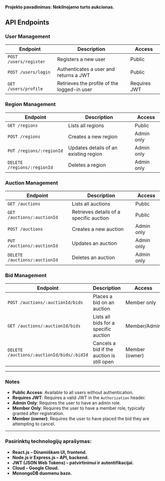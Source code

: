 ####	Projekto pavadinimas: Nekilnojamo turto aukcionas.

## API Endpoints

### User Management

| Endpoint               | Description                                     | Access       |
|------------------------|-------------------------------------------------|--------------|
| `POST /users/register` | Registers a new user                            | Public       |
| `POST /users/login`    | Authenticates a user and returns a JWT          | Public       |
| `GET /users/profile`   | Retrieves the profile of the logged-in user     | Requires JWT |

### Region Management

| Endpoint                   | Description                                         | Access        |
|----------------------------|-----------------------------------------------------|---------------|
| `GET /regions`             | Lists all regions                                   | Public        |
| `POST /regions`            | Creates a new region                                | Admin only    |
| `PUT /regions/:regionId`   | Updates details of an existing region               | Admin only    |
| `DELETE /regions/:regionId`| Deletes a region                                    | Admin only    |

### Auction Management

| Endpoint                       | Description                                         | Access        |
|--------------------------------|-----------------------------------------------------|---------------|
| `GET /auctions`                | Lists all auctions                                  | Public        |
| `GET /auctions/:auctionId`     | Retrieves details of a specific auction             | Public        |
| `POST /auctions`               | Creates a new auction                               | Admin only    |
| `PUT /auctions/:auctionId`     | Updates an auction                                  | Admin only    |
| `DELETE /auctions/:auctionId`  | Deletes an auction                                  | Admin only    |

### Bid Management

| Endpoint                                 | Description                                        | Access             |
|------------------------------------------|----------------------------------------------------|--------------------|
| `POST /auctions/:auctionId/bids`         | Places a bid on an auction                         | Member only        |
| `GET /auctions/:auctionId/bids`          | Lists all bids for a specific auction              | Member/Admin       |
| `DELETE /auctions/:auctionId/bids/:bidId`| Cancels a bid if the auction is still open         | Member (owner)     |

---

### Notes

- **Public Access**: Available to all users without authentication.
- **Requires JWT**: Requires a valid JWT in the `Authorization` header.
- **Admin Only**: Requires the user to have an admin role.
- **Member Only**: Requires the user to have a member role, typically granted after registration.
- **Member (owner)**: Requires the user to have placed the bid they are attempting to cancel.

---
    
### Pasirinktų technologijų aprašymas:
- **React.js – Dinamiškam UI, frontend.**
- **Node.js ir Express.js – API, backend.**
- **JWT (JSON Web Tokens) – patvirtinimui ir autentifikacijai.**
- **Cloud – Google Cloud.**
- **MonongoDB duomenu baze.**
 

